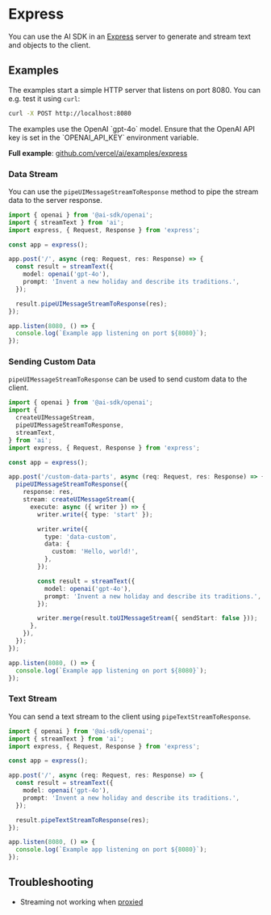 
# Express

You can use the AI SDK in an [Express](https://expressjs.com/) server to generate and stream text and objects to the client.

## Examples

The examples start a simple HTTP server that listens on port 8080. You can e.g. test it using `curl`:

```bash
curl -X POST http://localhost:8080
```

<Note>
  The examples use the OpenAI `gpt-4o` model. Ensure that the OpenAI API key is
  set in the `OPENAI_API_KEY` environment variable.
</Note>

**Full example**: [github.com/vercel/ai/examples/express](https://github.com/vercel/ai/tree/main/examples/express)

### Data Stream

You can use the `pipeUIMessageStreamToResponse` method to pipe the stream data to the server response.

```ts filename='index.ts'
import { openai } from '@ai-sdk/openai';
import { streamText } from 'ai';
import express, { Request, Response } from 'express';

const app = express();

app.post('/', async (req: Request, res: Response) => {
  const result = streamText({
    model: openai('gpt-4o'),
    prompt: 'Invent a new holiday and describe its traditions.',
  });

  result.pipeUIMessageStreamToResponse(res);
});

app.listen(8080, () => {
  console.log(`Example app listening on port ${8080}`);
});
```

### Sending Custom Data

`pipeUIMessageStreamToResponse` can be used to send custom data to the client.

```ts filename='index.ts' highlight="8-11,18"
import { openai } from '@ai-sdk/openai';
import {
  createUIMessageStream,
  pipeUIMessageStreamToResponse,
  streamText,
} from 'ai';
import express, { Request, Response } from 'express';

const app = express();

app.post('/custom-data-parts', async (req: Request, res: Response) => {
  pipeUIMessageStreamToResponse({
    response: res,
    stream: createUIMessageStream({
      execute: async ({ writer }) => {
        writer.write({ type: 'start' });

        writer.write({
          type: 'data-custom',
          data: {
            custom: 'Hello, world!',
          },
        });

        const result = streamText({
          model: openai('gpt-4o'),
          prompt: 'Invent a new holiday and describe its traditions.',
        });

        writer.merge(result.toUIMessageStream({ sendStart: false }));
      },
    }),
  });
});

app.listen(8080, () => {
  console.log(`Example app listening on port ${8080}`);
});
```

### Text Stream

You can send a text stream to the client using `pipeTextStreamToResponse`.

```ts filename='index.ts' highlight="13"
import { openai } from '@ai-sdk/openai';
import { streamText } from 'ai';
import express, { Request, Response } from 'express';

const app = express();

app.post('/', async (req: Request, res: Response) => {
  const result = streamText({
    model: openai('gpt-4o'),
    prompt: 'Invent a new holiday and describe its traditions.',
  });

  result.pipeTextStreamToResponse(res);
});

app.listen(8080, () => {
  console.log(`Example app listening on port ${8080}`);
});
```

## Troubleshooting

- Streaming not working when [proxied](/docs/troubleshooting/streaming-not-working-when-proxied)
